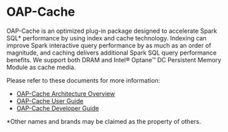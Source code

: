 # OAP-Cache

OAP-Cache is an optimized plug-in package designed to accelerate Spark SQL\* performance by using index and cache technology. Indexing can improve Spark interactive query performance by as much as an order of magnitude, and caching delivers additional Spark SQL query performance benefits. We support both DRAM and Intel® Optane™ DC Persistent Memory Module as cache media.

Please refer to these documents for more information:

* [OAP-Cache Architecture Overview](./docs/OAP-Cache-Architect-Overview.md)
* [OAP-Cache User Guide](./docs/OAP-Cache-User-Guide.md)
* [OAP-Cache Developer Guide](./docs/Developer-Guide.md)

\*Other names and brands may be claimed as the property of others.
